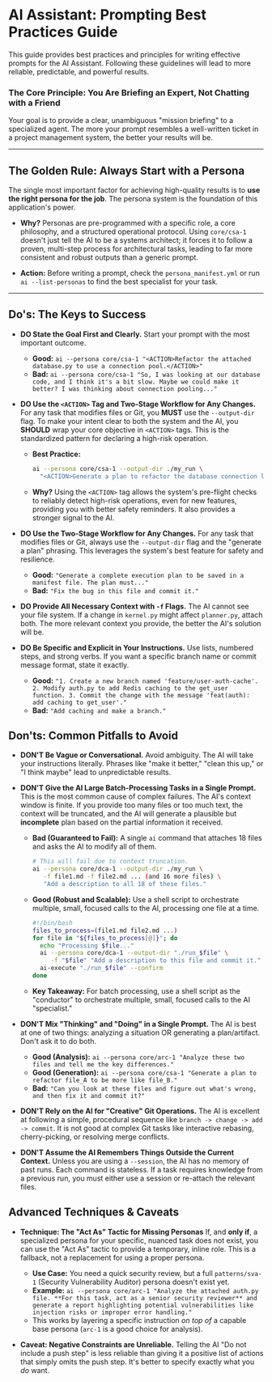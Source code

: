 # AI Assistant: Prompting Best Practices Guide

This guide provides best practices and principles for writing effective prompts for the AI Assistant. Following these guidelines will lead to more reliable, predictable, and powerful results.

### The Core Principle: You Are Briefing an Expert, Not Chatting with a Friend

Your goal is to provide a clear, unambiguous "mission briefing" to a specialized agent. The more your prompt resembles a well-written ticket in a project management system, the better your results will be.

---

## The Golden Rule: Always Start with a Persona

The single most important factor for achieving high-quality results is to **use the right persona for the job**. The persona system is the foundation of this application's power.

-   **Why?** Personas are pre-programmed with a specific role, a core philosophy, and a structured operational protocol. Using `core/csa-1` doesn't just tell the AI to be a systems architect; it forces it to follow a proven, multi-step process for architectural tasks, leading to far more consistent and robust outputs than a generic prompt.

-   **Action:** Before writing a prompt, check the `persona_manifest.yml` or run `ai --list-personas` to find the best specialist for your task.

---

## Do's: The Keys to Success

*   **DO State the Goal First and Clearly.**
    Start your prompt with the most important outcome.
    *   **Good:** `ai --persona core/csa-1 "<ACTION>Refactor the attached database.py to use a connection pool.</ACTION>"`
    *   **Bad:** `ai --persona core/csa-1 "So, I was looking at our database code, and I think it's a bit slow. Maybe we could make it better? I was thinking about connection pooling..."`

*   **DO Use the `<ACTION>` Tag and Two-Stage Workflow for Any Changes.**
    For any task that modifies files or Git, you **MUST** use the `--output-dir` flag. To make your intent clear to both the system and the AI, you **SHOULD** wrap your core objective in `<ACTION>` tags. This is the standardized pattern for declaring a high-risk operation.
    *   **Best Practice:**
        ```bash
        ai --persona core/csa-1 --output-dir ./my_run \
          "<ACTION>Generate a plan to refactor the database connection logic.</ACTION>"
        ```
    *   **Why?** Using the `<ACTION>` tag allows the system's pre-flight checks to reliably detect high-risk operations, even for new features, providing you with better safety reminders. It also provides a stronger signal to the AI.

*   **DO Use the Two-Stage Workflow for Any Changes.**
    For any task that modifies files or Git, always use the `--output-dir` flag and the "generate a plan" phrasing. This leverages the system's best feature for safety and resilience.
    *   **Good:** `"Generate a complete execution plan to be saved in a manifest file. The plan must..."`
    *   **Bad:** `"Fix the bug in this file and commit it."`

*   **DO Provide All Necessary Context with `-f` Flags.**
    The AI cannot see your file system. If a change in `kernel.py` might affect `planner.py`, attach both. The more relevant context you provide, the better the AI's solution will be.

*   **DO Be Specific and Explicit in Your Instructions.**
    Use lists, numbered steps, and strong verbs. If you want a specific branch name or commit message format, state it exactly.
    *   **Good:** `"1. Create a new branch named 'feature/user-auth-cache'. 2. Modify auth.py to add Redis caching to the get_user function. 3. Commit the change with the message 'feat(auth): add caching to get_user'."`
    *   **Bad:** `"Add caching and make a branch."`

## Don'ts: Common Pitfalls to Avoid

*   **DON'T Be Vague or Conversational.**
    Avoid ambiguity. The AI will take your instructions literally. Phrases like "make it better," "clean this up," or "I think maybe" lead to unpredictable results.

*   **DON'T Give the AI Large Batch-Processing Tasks in a Single Prompt.**
    This is the most common cause of complex failures. The AI's context window is finite. If you provide too many files or too much text, the context will be truncated, and the AI will generate a plausible but **incomplete** plan based on the partial information it received.
    *   **Bad (Guaranteed to Fail):** A single `ai` command that attaches 18 files and asks the AI to modify all of them.
        ```bash
        # This will fail due to context truncation.
        ai --persona core/dca-1 --output-dir ./my_run \
           -f file1.md -f file2.md ... (and 16 more files) \
           "Add a description to all 18 of these files."
        ```
    *   **Good (Robust and Scalable):** Use a shell script to orchestrate multiple, small, focused calls to the AI, processing one file at a time.
        ```bash
        #!/bin/bash
        files_to_process=(file1.md file2.md ...)
        for file in "${files_to_process[@]}"; do
          echo "Processing $file..."
          ai --persona core/dca-1 --output-dir "./run_$file" \
             -f "$file" "Add a description to this file and commit it."
          ai-execute "./run_$file" --confirm
        done
        ```
    *   **Key Takeaway:** For batch processing, use a shell script as the "conductor" to orchestrate multiple, small, focused calls to the AI "specialist."

*   **DON'T Mix "Thinking" and "Doing" in a Single Prompt.**
    The AI is best at one of two things: analyzing a situation OR generating a plan/artifact. Don't ask it to do both.
    *   **Good (Analysis):** `ai --persona core/arc-1 "Analyze these two files and tell me the key differences."`
    *   **Good (Generation):** `ai --persona core/csa-1 "Generate a plan to refactor file_A to be more like file_B."`
    *   **Bad:** `"Can you look at these files and figure out what's wrong, and then fix it and commit it?"`

*   **DON'T Rely on the AI for "Creative" Git Operations.**
    The AI is excellent at following a simple, procedural sequence like `branch -> change -> add -> commit`. It is not good at complex Git tasks like interactive rebasing, cherry-picking, or resolving merge conflicts.

*   **DON'T Assume the AI Remembers Things Outside the Current Context.**
    Unless you are using a `--session`, the AI has no memory of past runs. Each command is stateless. If a task requires knowledge from a previous run, you must either use a session or re-attach the relevant files.

## Advanced Techniques & Caveats

*   **Technique: The "Act As" Tactic for Missing Personas**
    If, and **only if**, a specialized persona for your specific, nuanced task does not exist, you can use the "Act As" tactic to provide a temporary, inline role. This is a fallback, not a replacement for using a proper persona.
    *   **Use Case:** You need a quick security review, but a full `patterns/sva-1` (Security Vulnerability Auditor) persona doesn't exist yet.
    *   **Example:** `ai --persona core/arc-1 "Analyze the attached auth.py file. **For this task, act as a senior security reviewer** and generate a report highlighting potential vulnerabilities like injection risks or improper error handling."`
    *   This works by layering a specific instruction *on top of* a capable base persona (`arc-1` is a good choice for analysis).

*   **Caveat: Negative Constraints are Unreliable.**
    Telling the AI "Do not include a push step" is less reliable than giving it a positive list of actions that simply omits the push step. It's better to specify exactly what you *do* want.